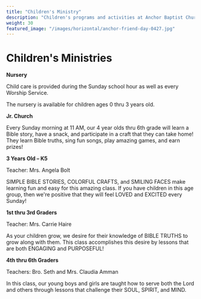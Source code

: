 ```yaml
---
title: "Children's Ministry"
description: "Children's programs and activities at Anchor Baptist Church"
weight: 30
featured_image: "/images/horizontal/anchor-friend-day-0427.jpg"
---
```


# Children's Ministries

**Nursery**

Child care is provided during the Sunday school hour as well as every Worship Service.

The nursery is available for children ages 0 thru 3 years old.

**Jr. Church**

Every Sunday morning at 11 AM, our 4 year olds thru 6th grade will learn a Bible story, have a snack, and participate in a craft that they can take home! They learn Bible truths, sing fun songs, play amazing games, and earn prizes!

**3 Years Old – K5**

Teacher: Mrs. Angela Bolt

SIMPLE BIBLE STORIES, COLORFUL CRAFTS, and SMILING FACES make learning fun and easy for this amazing class. If you have children in this age group, then we're positive that they will feel LOVED and EXCITED every Sunday!

**1st thru 3rd Graders**

Teacher: Mrs. Carrie Haire

As your children grow, we desire for their knowledge of BIBLE TRUTHS to grow along with them. This class accomplishes this desire by lessons that are both ENGAGING and PURPOSEFUL!

**4th thru 6th Graders**

Teachers: Bro. Seth and Mrs. Claudia Amman

In this class, our young boys and girls are taught how to serve both the Lord and others through lessons that challenge their SOUL, SPIRIT, and MIND.